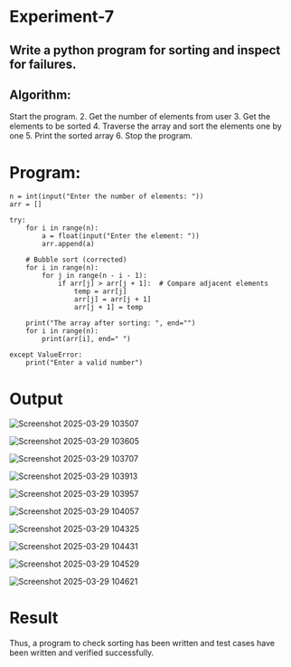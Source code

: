 # Experiment-7
## Write a python program for sorting and inspect for failures. 
## Algorithm:
Start the program.
2. Get the number of elements from user
3. Get the elements to be sorted
4. Traverse the array and sort the elements one by one
5. Print the sorted array
6. Stop the program. 
# Program:
```
n = int(input("Enter the number of elements: "))  
arr = []  

try:  
    for i in range(n):  
        a = float(input("Enter the element: "))  
        arr.append(a)  

    # Bubble sort (corrected)
    for i in range(n):  
        for j in range(n - i - 1):  
            if arr[j] > arr[j + 1]:  # Compare adjacent elements  
                temp = arr[j]  
                arr[j] = arr[j + 1]  
                arr[j + 1] = temp  

    print("The array after sorting: ", end="")  
    for i in range(n):  
        print(arr[i], end=" ")  

except ValueError:  
    print("Enter a valid number")
```
# Output
![Screenshot 2025-03-29 103507](https://github.com/user-attachments/assets/5e014d98-c2d2-420e-8b20-1edc26c33954)

![Screenshot 2025-03-29 103605](https://github.com/user-attachments/assets/e51902cd-8049-4fc2-b715-1798cb1c5c32)

![Screenshot 2025-03-29 103707](https://github.com/user-attachments/assets/857f2cbb-bfda-45a4-9b3d-ff2497ca4a3a)

![Screenshot 2025-03-29 103913](https://github.com/user-attachments/assets/4765f124-9cc1-4eba-9db8-ee76ae448a87)

![Screenshot 2025-03-29 103957](https://github.com/user-attachments/assets/32a8649c-f734-49cd-b818-a4475b45cba0)

![Screenshot 2025-03-29 104057](https://github.com/user-attachments/assets/b83c85a6-4004-41cb-b4e9-e994fc8382db)

![Screenshot 2025-03-29 104325](https://github.com/user-attachments/assets/d19d7838-7021-4490-9f90-89158e8b53d6)

![Screenshot 2025-03-29 104431](https://github.com/user-attachments/assets/ca30b0ff-286e-4fc6-93d2-a8ef2e700afb)

![Screenshot 2025-03-29 104529](https://github.com/user-attachments/assets/4f053bd7-5db2-4c6d-ba3c-9d86e93c01dc)

![Screenshot 2025-03-29 104621](https://github.com/user-attachments/assets/570759a3-369f-49b4-b42b-e213890ce0a4)



# Result
Thus, a program to check sorting has been written and test cases have been written and verified 
successfully.
